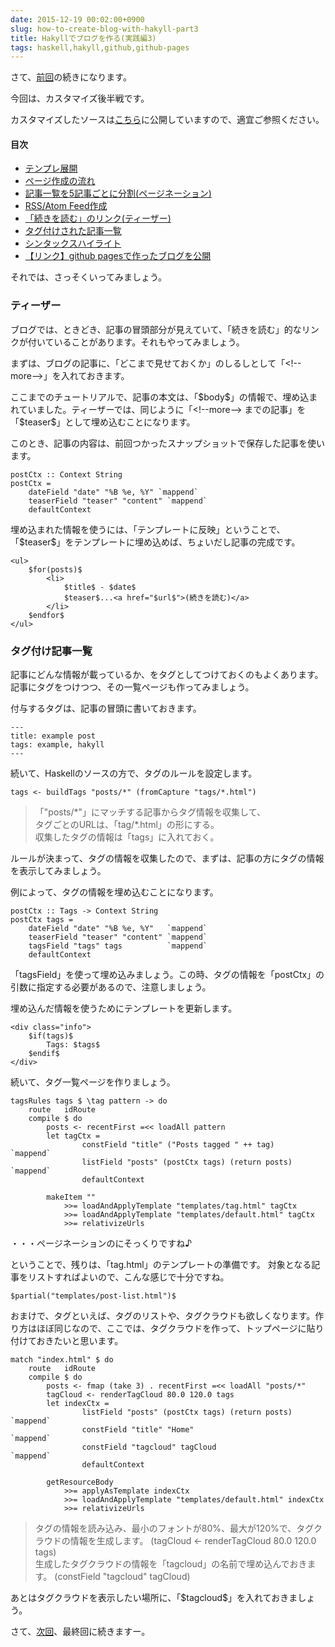 ```yaml
---
date: 2015-12-19 00:02:00+0900
slug: how-to-create-blog-with-hakyll-part3
title: Hakyllでブログを作る(実践編3)
tags: haskell,hakyll,github,github-pages
---
```


さて、[前回](/blog/2015/12/how-to-create-blog-with-hakyll-part2.html)の続きになります。

今回は、カスタマイズ後半戦です。

カスタマイズしたソースは[こちら](https://github.com/IMOKURI/hakyll-blog-example)に公開していますので、適宜ご参照ください。


#### 目次

* [テンプレ展開](/blog/2015/12/how-to-create-blog-with-hakyll-part1.html#テンプレ展開)
* [ページ作成の流れ](/blog/2015/12/how-to-create-blog-with-hakyll-part1.html#ページ作成の流れ)
* [記事一覧を5記事ごとに分割(ページネーション)](/blog/2015/12/how-to-create-blog-with-hakyll-part2.html#ページネーション)
* [RSS/Atom Feed作成](/blog/2015/12/how-to-create-blog-with-hakyll-part2.html#feed作成)
* [「続きを読む」のリンク(ティーザー)](#ティーザー)
* [タグ付けされた記事一覧](#タグ付け記事一覧)
* [シンタックスハイライト](/blog/2015/12/how-to-create-blog-with-hakyll-part4.html#シンタックスハイライト)
* [【リンク】github pagesで作ったブログを公開](/blog/2015/12/how-to-create-blog-with-hakyll-part4.html#ブログ公開)

それでは、さっそくいってみましょう。

<!--more-->

### ティーザー

ブログでは、ときどき、記事の冒頭部分が見えていて、「続きを読む」的なリンクが付いていることがあります。それもやってみましょう。

まずは、ブログの記事に、「どこまで見せておくか」のしるしとして「\<\!\-\-more\-\-\>」を入れておきます。


ここまでのチュートリアルで、記事の本文は、「\$body\$」の情報で、埋め込まれていました。ティーザーでは、同じように「\<\!\-\-more\-\-\> までの記事」を「\$teaser\$」として埋め込むことになります。

このとき、記事の内容は、前回つかったスナップショットで保存した記事を使います。

``` {.haskell}
postCtx :: Context String
postCtx =
    dateField "date" "%B %e, %Y" `mappend`
    teaserField "teaser" "content" `mappend`
    defaultContext
```

埋め込まれた情報を使うには、「テンプレートに反映」ということで、「\$teaser\$」をテンプレートに埋め込めば、ちょいだし記事の完成です。

``` {.html}
<ul>
    $for(posts)$
        <li>
            $title$ - $date$
            $teaser$...<a href="$url$">(続きを読む)</a>
        </li>
    $endfor$
</ul>
```


### タグ付け記事一覧

記事にどんな情報が載っているか、をタグとしてつけておくのもよくあります。記事にタグをつけつつ、その一覧ページも作ってみましょう。

付与するタグは、記事の冒頭に書いておきます。

``` {.markdown}
---
title: example post
tags: example, hakyll
---
```

続いて、Haskellのソースの方で、タグのルールを設定します。

``` {.haskell}
tags <- buildTags "posts/*" (fromCapture "tags/*.html")
```

> 「\"posts/\*\"」にマッチする記事からタグ情報を収集して、  
> タグごとのURLは、「tag/*.html」の形にする。  
> 収集したタグの情報は「tags」に入れておく。


ルールが決まって、タグの情報を収集したので、まずは、記事の方にタグの情報を表示してみましょう。

例によって、タグの情報を埋め込むことになります。

``` {.haskell}
postCtx :: Tags -> Context String
postCtx tags =
    dateField "date" "%B %e, %Y"   `mappend`
    teaserField "teaser" "content" `mappend`
    tagsField "tags" tags          `mappend`
    defaultContext
```

「tagsField」を使って埋め込みましょう。この時、タグの情報を「postCtx」の引数に指定する必要があるので、注意しましょう。

埋め込んだ情報を使うためにテンプレートを更新します。

``` {.html}
<div class="info">
    $if(tags)$
        Tags: $tags$
    $endif$
</div>
```

続いて、タグ一覧ページを作りましょう。

``` {.haskell}
tagsRules tags $ \tag pattern -> do
    route   idRoute
    compile $ do
        posts <- recentFirst =<< loadAll pattern
        let tagCtx =
                constField "title" ("Posts tagged " ++ tag)     `mappend`
                listField "posts" (postCtx tags) (return posts) `mappend`
                defaultContext

        makeItem ""
            >>= loadAndApplyTemplate "templates/tag.html" tagCtx
            >>= loadAndApplyTemplate "templates/default.html" tagCtx
            >>= relativizeUrls
```

・・・ページネーションのにそっくりですね♪

ということで、残りは、「tag.html」のテンプレートの準備です。
対象となる記事をリストすればよいので、こんな感じで十分ですね。

``` {.html}
$partial("templates/post-list.html")$
```

おまけで、タグといえば、タグのリストや、タグクラウドも欲しくなります。作り方はほぼ同じなので、ここでは、タグクラウドを作って、トップページに貼り付けておきたいと思います。

``` {.haskell}
match "index.html" $ do
    route   idRoute
    compile $ do
        posts <- fmap (take 3) . recentFirst =<< loadAll "posts/*"
        tagCloud <- renderTagCloud 80.0 120.0 tags
        let indexCtx =
                listField "posts" (postCtx tags) (return posts) `mappend`
                constField "title" "Home"                       `mappend`
                constField "tagcloud" tagCloud                  `mappend`
                defaultContext

        getResourceBody
            >>= applyAsTemplate indexCtx
            >>= loadAndApplyTemplate "templates/default.html" indexCtx
            >>= relativizeUrls
```

> タグの情報を読み込み、最小のフォントが80%、最大が120%で、タグクラウドの情報を生成します。 (tagCloud <- renderTagCloud 80.0 120.0 tags)  
> 生成したタグクラウドの情報を「tagcloud」の名前で埋め込んでおきます。 (constField \"tagcloud\" tagCloud)

あとはタグクラウドを表示したい場所に、「\$tagcloud\$」を入れておきましょう。



さて、[次回](/blog/2015/12/how-to-create-blog-with-hakyll-part4.html)、最終回に続きますー。


